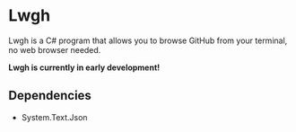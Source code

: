 
# Lwgh

Lwgh is a C# program that allows you to browse GitHub from your terminal, no web browser needed.

**Lwgh is currently in early development!**

## Dependencies

- System.Text.Json
